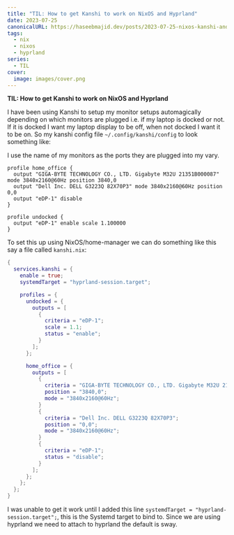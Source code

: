 ```yaml
---
title: "TIL: How to get Kanshi to work on NixOS and Hyprland"
date: 2023-07-25
canonicalURL: https://haseebmajid.dev/posts/2023-07-25-nixos-kanshi-and-hyprland
tags:
  - nix
  - nixos
  - hyprland
series:
  - TIL
cover:
  image: images/cover.png
---
```


**TIL: How to get Kanshi to work on NixOS and Hyprland**

I have been using Kanshi to setup my monitor setups automagically depending on which monitors are plugged
i.e. if my laptop is docked or not. If it is docked I want my laptop display to be off, when not docked I want
it to be on. So my kanshi config file `~/.config/kanshi/config` to look something like:

I use the name of my monitors as the ports they are plugged into my vary.

```
profile home_office {
  output "GIGA-BYTE TECHNOLOGY CO., LTD. Gigabyte M32U 21351B000087" mode 3840x2160@60Hz position 3840,0
  output "Dell Inc. DELL G3223Q 82X70P3" mode 3840x2160@60Hz position 0,0
  output "eDP-1" disable
}

profile undocked {
  output "eDP-1" enable scale 1.100000
}
```

To set this up using NixOS/home-manager we can do something like this say a file called `kanshi.nix`:

```nix
{
  services.kanshi = {
    enable = true;
    systemdTarget = "hyprland-session.target";

    profiles = {
      undocked = {
        outputs = [
          {
            criteria = "eDP-1";
            scale = 1.1;
            status = "enable";
          }
        ];
      };

      home_office = {
        outputs = [
          {
            criteria = "GIGA-BYTE TECHNOLOGY CO., LTD. Gigabyte M32U 21351B000087";
            position = "3840,0";
            mode = "3840x2160@60Hz";
          }
          {
            criteria = "Dell Inc. DELL G3223Q 82X70P3";
            position = "0,0";
            mode = "3840x2160@60Hz";
          }
          {
            criteria = "eDP-1";
            status = "disable";
          }
        ];
      };
    };
  };
}
```

I was unable to get it work until I added this line `systemdTarget = "hyprland-session.target";`, this is the
Systemd target to bind to. Since we are using hyprland we need to attach to hyprland the default is sway.

